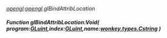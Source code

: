 _[opengl](../../modules/opengl/opengl-module.md):[opengl](../../modules/opengl/opengl-module.md).glBindAttribLocation_
##### Function glBindAttribLocation:Void( program:[GLuint](../../modules/opengl/opengl-gluint.md),index:[GLuint](../../modules/opengl/opengl-gluint.md),name:[wonkey.types.Cstring](../../modules/wonkey/wonkey-types-cstring.md) )
